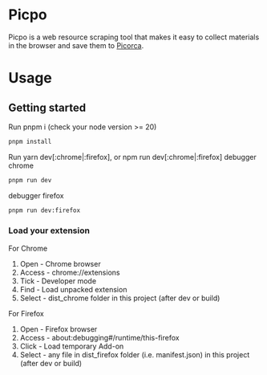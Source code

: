 # Picpo

Picpo is a web resource scraping tool that makes it easy to collect materials in the browser and save them to [Picorca](https://picorca.com).

# Usage
## Getting started
Run pnpm i (check your node version >= 20)
``` bash
pnpm install
```
Run yarn dev[:chrome|:firefox], or npm run dev[:chrome|:firefox]
debugger chrome
``` bash
pnpm run dev
```
debugger firefox
``` bash
pnpm run dev:firefox
```

### Load your extension
For Chrome

1. Open - Chrome browser
2. Access - chrome://extensions
3. Tick - Developer mode
4. Find - Load unpacked extension
5. Select - dist_chrome folder in this project (after dev or build)

For Firefox

1. Open - Firefox browser
2. Access - about:debugging#/runtime/this-firefox
3. Click - Load temporary Add-on
4. Select - any file in dist_firefox folder (i.e. manifest.json) in this project (after dev or build)
